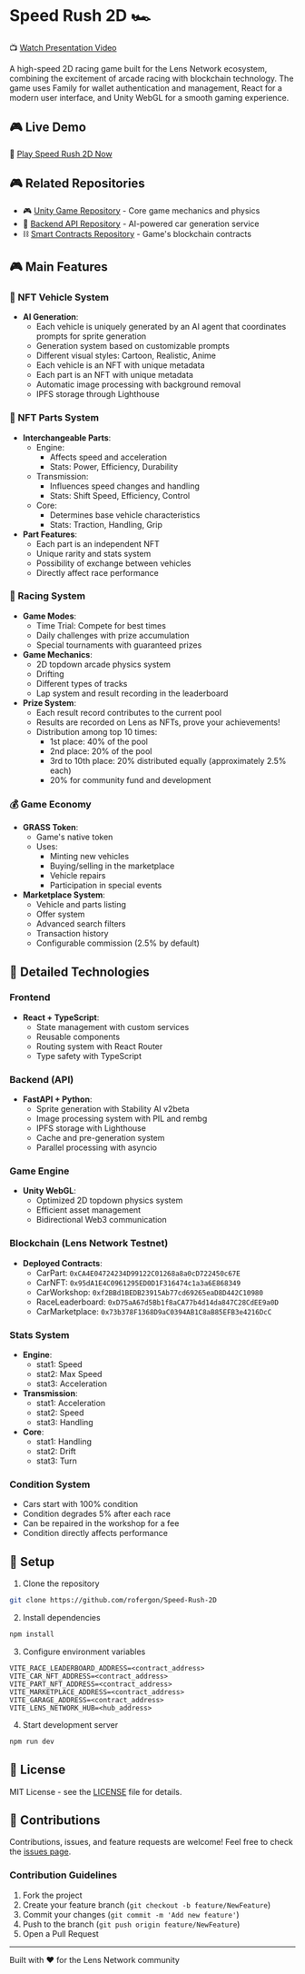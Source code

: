 # Speed Rush 2D 🏎️

📺 [Watch Presentation Video](https://www.youtube.com/watch?v=mxeX-rcI8xI)

A high-speed 2D racing game built for the Lens Network ecosystem, combining the excitement of arcade racing with blockchain technology. The game uses Family for wallet authentication and management, React for a modern user interface, and Unity WebGL for a smooth gaming experience.

## 🎮 Live Demo

🚀 [Play Speed Rush 2D Now](https://speed-rush-2d.vercel.app)

## 🎮 Related Repositories

- 🎮 [Unity Game Repository](https://github.com/rofergon/Speed-Rush-2d-Unity-project) - Core game mechanics and physics
- 🔧 [Backend API Repository](https://github.com/rofergon/speed-rush-2d-backend-) - AI-powered car generation service
- ⛓️ [Smart Contracts Repository](https://github.com/rofergon/Speed-Rush-2D-contract) - Game's blockchain contracts

## 🎮 Main Features

### 🚗 NFT Vehicle System
- **AI Generation**: 
  - Each vehicle is uniquely generated by an AI agent that coordinates prompts for sprite generation
  - Generation system based on customizable prompts
  - Different visual styles: Cartoon, Realistic, Anime
  - Each vehicle is an NFT with unique metadata
  - Each part is an NFT with unique metadata
  - Automatic image processing with background removal
  - IPFS storage through Lighthouse

### 🔧 NFT Parts System
- **Interchangeable Parts**:
  - Engine:
    - Affects speed and acceleration
    - Stats: Power, Efficiency, Durability
  - Transmission:
    - Influences speed changes and handling
    - Stats: Shift Speed, Efficiency, Control
  - Core:
    - Determines base vehicle characteristics
    - Stats: Traction, Handling, Grip
- **Part Features**:
  - Each part is an independent NFT
  - Unique rarity and stats system
  - Possibility of exchange between vehicles
  - Directly affect race performance

### 🏁 Racing System
- **Game Modes**:
  - Time Trial: Compete for best times
  - Daily challenges with prize accumulation
  - Special tournaments with guaranteed prizes
- **Game Mechanics**:
  - 2D topdown arcade physics system
  - Drifting
  - Different types of tracks
  - Lap system and result recording in the leaderboard
- **Prize System**:
  - Each result record contributes to the current pool
  - Results are recorded on Lens as NFTs, prove your achievements!
  - Distribution among top 10 times:
    - 1st place: 40% of the pool
    - 2nd place: 20% of the pool
    - 3rd to 10th place: 20% distributed equally (approximately 2.5% each)
    - 20% for community fund and development

### 💰 Game Economy
- **GRASS Token**:
  - Game's native token
  - Uses:
    - Minting new vehicles
    - Buying/selling in the marketplace
    - Vehicle repairs
    - Participation in special events
- **Marketplace System**:
  - Vehicle and parts listing
  - Offer system
  - Advanced search filters
  - Transaction history
  - Configurable commission (2.5% by default)

## 🚀 Detailed Technologies

### Frontend
- **React + TypeScript**:
  - State management with custom services
  - Reusable components
  - Routing system with React Router
  - Type safety with TypeScript

### Backend (API)
- **FastAPI + Python**:
  - Sprite generation with Stability AI v2beta
  - Image processing system with PIL and rembg
  - IPFS storage with Lighthouse
  - Cache and pre-generation system
  - Parallel processing with asyncio

### Game Engine
- **Unity WebGL**:
  - Optimized 2D topdown physics system
  - Efficient asset management
  - Bidirectional Web3 communication

### Blockchain (Lens Network Testnet)
- **Deployed Contracts**:
  - CarPart: `0xCA4E04724234D99122C01268a8a0cD722450c67E`
  - CarNFT: `0x95dA1E4C0961295ED0D1F316474c1a3a6E868349`
  - CarWorkshop: `0xf2BBd1BEDB23915Ab77cd69265eaD8D442C10980`
  - RaceLeaderboard: `0xD75aA67d5Bb1f8aCA77b4d14da847C28CdEE9a0D`
  - CarMarketplace: `0x73b378F1368D9aC0394AB1C8aB85EFB3e4216DcC`

### Stats System
- **Engine**:
  - stat1: Speed
  - stat2: Max Speed
  - stat3: Acceleration
- **Transmission**:
  - stat1: Acceleration
  - stat2: Speed
  - stat3: Handling
- **Core**:
  - stat1: Handling
  - stat2: Drift
  - stat3: Turn

### Condition System
- Cars start with 100% condition
- Condition degrades 5% after each race
- Can be repaired in the workshop for a fee
- Condition directly affects performance

## 🔧 Setup

1. Clone the repository
```bash
git clone https://github.com/rofergon/Speed-Rush-2D
```

2. Install dependencies
```bash
npm install
```

3. Configure environment variables
```env
VITE_RACE_LEADERBOARD_ADDRESS=<contract_address>
VITE_CAR_NFT_ADDRESS=<contract_address>
VITE_PART_NFT_ADDRESS=<contract_address>
VITE_MARKETPLACE_ADDRESS=<contract_address>
VITE_GARAGE_ADDRESS=<contract_address>
VITE_LENS_NETWORK_HUB=<hub_address>
```

4. Start development server
```bash
npm run dev
```

## 📝 License

MIT License - see the [LICENSE](LICENSE) file for details.

## 🤝 Contributions

Contributions, issues, and feature requests are welcome! Feel free to check the [issues page](https://github.com/rofergon/Speed-Rush-2D/issues).

### Contribution Guidelines
1. Fork the project
2. Create your feature branch (`git checkout -b feature/NewFeature`)
3. Commit your changes (`git commit -m 'Add new feature'`)
4. Push to the branch (`git push origin feature/NewFeature`)
5. Open a Pull Request

---
Built with ❤️ for the Lens Network community
